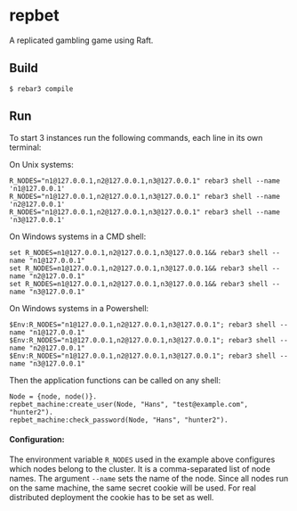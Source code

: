 repbet
=====

A replicated gambling game using Raft. 


Build
-----

    $ rebar3 compile

Run
----

To start 3 instances run the following commands, each line in its own terminal:

On Unix systems:

    R_NODES="n1@127.0.0.1,n2@127.0.0.1,n3@127.0.0.1" rebar3 shell --name 'n1@127.0.0.1'
    R_NODES="n1@127.0.0.1,n2@127.0.0.1,n3@127.0.0.1" rebar3 shell --name 'n2@127.0.0.1'
    R_NODES="n1@127.0.0.1,n2@127.0.0.1,n3@127.0.0.1" rebar3 shell --name 'n3@127.0.0.1'
    
On Windows systems in a CMD shell:

    set R_NODES=n1@127.0.0.1,n2@127.0.0.1,n3@127.0.0.1&& rebar3 shell --name "n1@127.0.0.1"
    set R_NODES=n1@127.0.0.1,n2@127.0.0.1,n3@127.0.0.1&& rebar3 shell --name "n2@127.0.0.1"
    set R_NODES=n1@127.0.0.1,n2@127.0.0.1,n3@127.0.0.1&& rebar3 shell --name "n3@127.0.0.1"

On Windows systems in a Powershell:

    $Env:R_NODES="n1@127.0.0.1,n2@127.0.0.1,n3@127.0.0.1"; rebar3 shell --name "n1@127.0.0.1"
    $Env:R_NODES="n1@127.0.0.1,n2@127.0.0.1,n3@127.0.0.1"; rebar3 shell --name "n2@127.0.0.1"
    $Env:R_NODES="n1@127.0.0.1,n2@127.0.0.1,n3@127.0.0.1"; rebar3 shell --name "n3@127.0.0.1"


Then the application functions can be called on any shell:

    Node = {node, node()}.
    repbet_machine:create_user(Node, "Hans", "test@example.com", "hunter2").
    repbet_machine:check_password(Node, "Hans", "hunter2").


#### Configuration:

The environment variable `R_NODES` used in the example above configures which nodes belong to the cluster. 
It is a comma-separated list of node names.
The argument `--name` sets the name of the node.
Since all nodes run on the same machine, the same secret cookie will be used. 
For real distributed deployment the cookie has to be set as well.